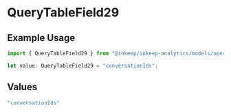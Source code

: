 # QueryTableField29

## Example Usage

```typescript
import { QueryTableField29 } from "@inkeep/inkeep-analytics/models/operations";

let value: QueryTableField29 = "conversationIds";
```

## Values

```typescript
"conversationIds"
```